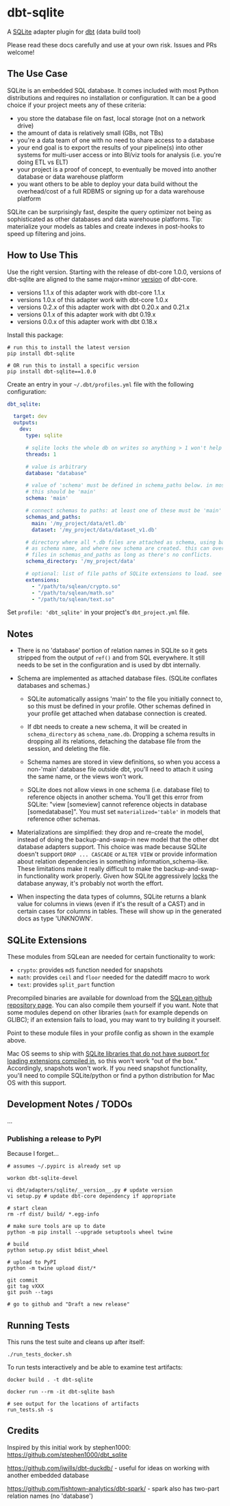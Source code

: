 
# dbt-sqlite

A [SQLite](https://sqlite.org) adapter plugin for [dbt](https://www.getdbt.com/) (data build tool)

Please read these docs carefully and use at your own risk. Issues and PRs welcome!

## The Use Case

SQLite is an embedded SQL database. It comes included with most Python
distributions and requires no installation or configuration. It can be
a good choice if your project meets any of these criteria:

- you store the database file on fast, local storage
(not on a network drive)
- the amount of data is relatively small (GBs, not TBs)
- you're a data team of one with no need to share access to a database
- your end goal is to export the results of your pipeline(s) into other
systems for multi-user access or into BI/viz tools for analysis (i.e.
you're doing ETL vs ELT)
- your project is a proof of concept, to eventually be moved into
another database or data warehouse platform
- you want others to be able to deploy your data build without the
overhead/cost of a full RDBMS or signing up for a data warehouse platform

SQLite can be surprisingly fast, despite the query optimizer not being as
sophisticated as other databases and data warehouse platforms. Tip: materialize
your models as tables and create indexes in post-hooks to speed up filtering
and joins.

## How to Use This

Use the right version. Starting with the release of dbt-core 1.0.0,
versions of dbt-sqlite are aligned to the same major+minor
[version](https://semver.org/) of dbt-core.

- versions 1.1.x of this adapter work with dbt-core 1.1.x
- versions 1.0.x of this adapter work with dbt-core 1.0.x
- versions 0.2.x of this adapter work with dbt 0.20.x and 0.21.x
- versions 0.1.x of this adapter work with dbt 0.19.x
- versions 0.0.x of this adapter work with dbt 0.18.x

Install this package:

```
# run this to install the latest version
pip install dbt-sqlite

# OR run this to install a specific version
pip install dbt-sqlite==1.0.0
```

Create an entry in your `~/.dbt/profiles.yml` file with the following configuration:

```YAML
dbt_sqlite:

  target: dev
  outputs:
    dev:
      type: sqlite

      # sqlite locks the whole db on writes so anything > 1 won't help
      threads: 1

      # value is arbitrary
      database: "database"

      # value of 'schema' must be defined in schema_paths below. in most cases,
      # this should be 'main'
      schema: 'main'

      # connect schemas to paths: at least one of these must be 'main'
      schemas_and_paths:
        main: '/my_project/data/etl.db'
        dataset: '/my_project/data/dataset_v1.db'

      # directory where all *.db files are attached as schema, using base filename
      # as schema name, and where new schema are created. this can overlap with the dirs of
      # files in schemas_and_paths as long as there's no conflicts.
      schema_directory: '/my_project/data'

      # optional: list of file paths of SQLite extensions to load. see README for more details.
      extensions:
        - "/path/to/sqlean/crypto.so"
        - "/path/to/sqlean/math.so"
        - "/path/to/sqlean/text.so"

```

Set `profile: 'dbt_sqlite'` in your project's `dbt_project.yml` file.

## Notes

- There is no 'database' portion of relation names in SQLite so it gets
stripped from the output of `ref()` and from SQL everywhere. It still
needs to be set in the configuration and is used by dbt internally.

- Schema are implemented as attached database files. (SQLite conflates databases
and schemas.)

  - SQLite automatically assigns 'main' to the file you initially connect to,
  so this must be defined in your profile. Other schemas defined in your profile
  get attached when database connection is created.

  - If dbt needs to create a new schema, it will be created in `schema_directory`
  as `schema_name.db`. Dropping a schema results in dropping all its relations,
  detaching the database file from the session, and deleting the file.

  - Schema names are stored in view definitions, so when you access a non-'main'
  database file outside dbt, you'll need to attach it using the same name, or
  the views won't work.

  - SQLite does not allow views in one schema (i.e. database file) to reference
  objects in another schema. You'll get this error from SQLite: "view [someview]
  cannot reference objects in database [somedatabase]". You must set
  `materialized='table'` in models that reference other schemas.

- Materializations are simplified: they drop and re-create the model, instead of
doing the backup-and-swap-in new model that the other dbt database adapters
support. This choice was made because SQLite doesn't support `DROP ... CASCADE`
or `ALTER VIEW` or provide information about relation dependencies in something
information_schema-like. These limitations make it really difficult to make the
backup-and-swap-in functionality work properly. Given how SQLite aggressively
[locks](https://sqlite.org/lockingv3.html) the database anyway, it's probably
not worth the effort.

- When inspecting the data types of columns, SQLite returns a blank value for
  columns in views (even if it's the result of a CAST) and in certain cases
  for columns in tables. These will show up in the generated docs as type 'UNKNOWN'.

## SQLite Extensions

These modules from SQLean are needed for certain functionality to work:
- `crypto`: provides `md5` function needed for snapshots
- `math`: provides `ceil` and `floor` needed for the datediff macro to work
- `text`: provides `split_part` function

Precompiled binaries are available for download from the [SQLean github repository page](https://github.com/nalgeon/sqlean).
You can also compile them yourself if you want. Note that some modules depend on other libraries 
(`math` for example depends on GLIBC); if an extension fails to load, you may want to try building it yourself.

Point to these module files in your profile config as shown in the example above.

Mac OS seems to ship with [SQLite libraries that do not have support for loading extensions compiled in](https://docs.python.org/3/library/sqlite3.html#f1),
so this won't work "out of the box." Accordingly, snapshots won't work.
If you need snapshot functionality, you'll need to compile SQLite/python
or find a python distribution for Mac OS with this support.

## Development Notes / TODOs

...

### Publishing a release to PyPI

Because I forget...

```
# assumes ~/.pypirc is already set up

workon dbt-sqlite-devel

vi dbt/adapters/sqlite/__version__.py # update version
vi setup.py # update dbt-core dependency if appropriate

# start clean
rm -rf dist/ build/ *.egg-info

# make sure tools are up to date
python -m pip install --upgrade setuptools wheel twine

# build
python setup.py sdist bdist_wheel

# upload to PyPI
python -m twine upload dist/*

git commit
git tag vXXX
git push --tags

# go to github and "Draft a new release"
```

## Running Tests

This runs the test suite and cleans up after itself:
```
./run_tests_docker.sh
```

To run tests interactively and be able to examine test artifacts:
```
docker build . -t dbt-sqlite

docker run --rm -it dbt-sqlite bash

# see output for the locations of artifacts
run_tests.sh -s
```


## Credits

Inspired by this initial work by stephen1000: https://github.com/stephen1000/dbt_sqlite

https://github.com/jwills/dbt-duckdb/ - useful for ideas on working with
another embedded database

https://github.com/fishtown-analytics/dbt-spark/ - spark also has two-part
relation names (no 'database')
